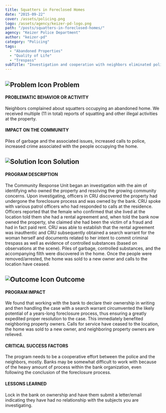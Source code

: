 ```yaml
---
title: Squatters in Foreclosed Homes
date: "2015-09-22"
cover: /assets/policing.png
logo: /assets/agency/keizer-pd-logo.png
path: "/posts/squatters-in-foreclosed-homes/"
agency: "Keizer Police Department"
author: "keizer-pd"
category: "Policing"
tags:
  - "Abandoned Properties"
  - "Quality of Life"
  - "Trespass"
subTitle: "Investigation and cooperation with neighbors eliminated police calls to a foreclosed home and increased neighborhood quality of life."
---
```


## ![Problem Icon](https://github.com/google/material-design-icons/raw/master/alert/1x_web/ic_error_outline_black_48dp.png "Problem") Problem

#### PROBLEMATIC BEHAVIOR OR ACTIVITY

Neighbors complained about squatters occupying an abandoned home. We received multiple (11 in total) reports of squatting and other illegal activities at the property.

#### IMPACT ON THE COMMUNITY

Piles of garbage and the associated issues, increased calls to police, increased crime associated with the people occupying the home.

## ![Solution Icon](https://github.com/google/material-design-icons/raw/master/action/1x_web/ic_lightbulb_outline_black_48dp.png "Solution") Solution

#### PROGRAM DESCRIPTION

The Community Response Unit began an investigation with the aim of identifying who owned the property and resolving the growing community concerns. Upon investigating, officers in CRU discovered the property had undergone the foreclosure process and was owned by the bank. CRU spoke with various patrol officers who had responded to calls at the residence. Officers reported that the female who confirmed that she lived at the location told them she had a rental agreement and, when told the bank now owned the property, she claimed she had been the victim of a fraud and had in fact paid rent. CRU was able to establish that the rental agreement was inauthentic and CRU subsequently obtained a search warrant for the woman herself and documents related to her intent to commit criminal trespass as well as evidence of controlled substances (based on observations at the scene). Piles of garbage, controlled substances, and the accompanying filth were discovered in the home. Once the people were removed/arrested, the home was sold to a new owner and calls to the location have ceased.

## ![Outcome Icon](https://github.com/google/material-design-icons/raw/master/action/1x_web/ic_view_list_black_48dp.png "Outcome") Outcome

#### PROGRAM IMPACT

We found that working with the bank to declare their ownership in writing and then handling the case with a search warrant circumvented the likely potential of a years-long foreclosure process, thus ensuring a greatly expedited proper resolution to the case. This immediately benefited neighboring property owners. Calls for service have ceased to the location, the home was sold to a new owner, and neighboring property owners are relieved.

#### CRITICAL SUCCESS FACTORS

The program needs to be a cooperative effort between the police and the neighbors, mostly. Banks may be somewhat difficult to work with because of the heavy amount of process within the bank organization, even following the conclusion of the foreclosure process.

#### LESSONS LEARNED

Lock in the bank on ownership and have them submit a letter/email indicating they have had no relationship with the subjects you are investigating.
